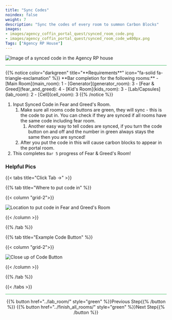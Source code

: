 ```yaml
---
title: "Sync Codes"
noindex: false
weight: 7
description: "Sync the codes of every room to summon Carbon Blocks"
images:
- images/agency_coffin_portal_quest/synced_room_code.png
- images/agency_coffin_portal_quest/synced_room_code_w400px.png
Tags: ["Agency RP House"]
---
```


![Image of a synced code in the Agency RP house](/images/agency_coffin_portal_quest/synced_room_code_w400px.png)

<hr style="background-color: #28b44c" size=8>
{{% notice color="darkgreen" title="**Requirements**" icon="fa-solid fa-triangle-exclamation"  %}}
**Bar completion for the following rooms:**
- [Main Room](main_room): 1
- [Generator](generator_room): 3
- [Fear & Greed](fear_and_greed): 4
- [Kid's Room](kids_room): 3
- [Lab/Capsules](lab_room): 2
- [Cell](cell_room): 3
{{% /notice %}}

1. Input Synced Code in Fear and Greed's Room.
    1. Make sure all rooms code buttons are green, they will sync - this is the code to put in. You can check if they are synced if all rooms have the same code including fear room.
        1. Another easy way to tell codes are synced, if you turn the code button on and off and the number in green always stays the same then you are synced!
    1. After you put the code in this will cause carbon blocks to appear in the portal room.
1. This completes `Bar 5` progress of Fear & Greed's Room!

### Helpful Pics
{{< tabs title="Click Tab ->" >}}

{{% tab title="Where to put code in" %}}

{{< column "grid-2">}}

![Location to put code in Fear and Greed's Room](/images/agency_coffin_portal_quest/syned_step_place_to_input_code.png)

{{< /column >}}

{{% /tab %}}

{{% tab title="Example Code Button" %}}

{{< column "grid-2">}}

![Close up of Code Button](/images/agency_coffin_portal_quest/example_of_code_button_turned_on_green_small.png)

{{< /column >}}

{{% /tab %}}

{{< /tabs >}}

<hr style="background-color: #28b44c" size=8>

<div align="center">{{% button href="../lab_room/" style="green" %}}Previous Step{{% /button %}} {{% button href="../finish_all_rooms/" style="green" %}}Next Step{{% /button %}}</div>